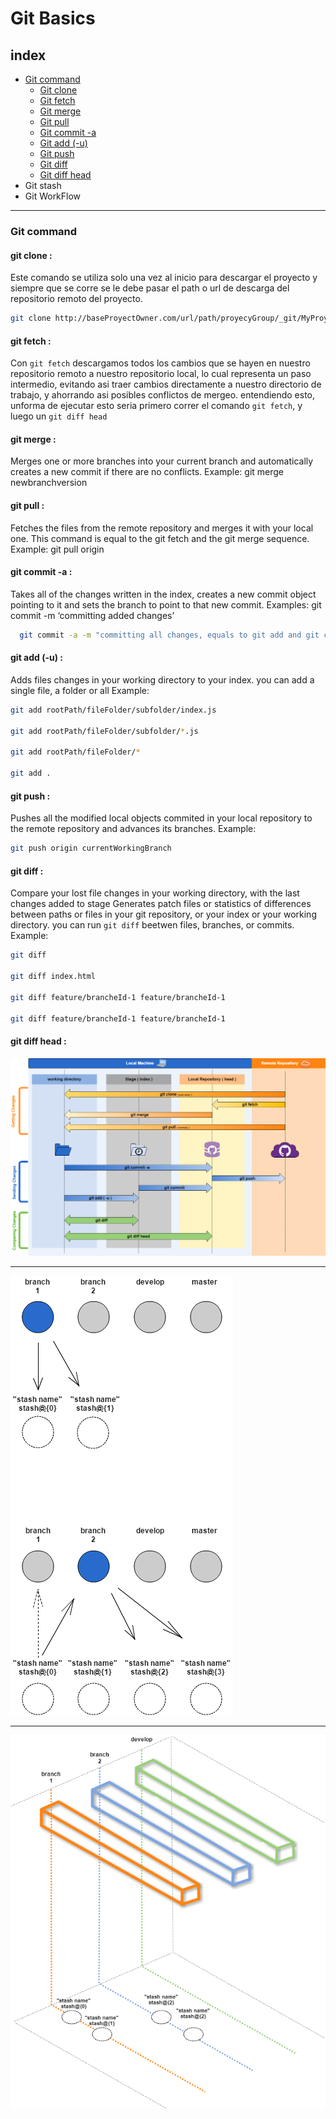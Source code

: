 Git Basics
==========

index
-----
- [Git command](#git-command)
    - [Git clone](#)
    - [Git fetch](#)
    - [Git merge](#)
    - [Git pull](#)
    - [Git commit -a](#)
    - [Git add (-u)](#)
    - [Git push](#)
    - [Git diff](#)
    - [Git diff head](#)
- Git stash
- Git WorkFlow

-----

### Git command

#### git clone :
  Este comando se utiliza solo una vez al inicio para descargar el proyecto
  y siempre que se corre se le debe pasar el path o url de descarga del repositorio remoto del proyecto.
  ```bash
  git clone http://baseProyectOwner.com/url/path/proyecyGroup/_git/MyProyect
  ```
#### git fetch :
  Con `git fetch` descargamos todos los cambios que se hayen en nuestro repositorio remoto a nuestro repositorio local, lo cual representa un paso intermedio, evitando asi traer cambios directamente a nuestro directorio de trabajo, y ahorrando asi posibles conflictos de mergeo. entendiendo esto, unforma de ejecutar esto seria primero correr el comando `git fetch`, y luego un `git diff head`
#### git merge :
  Merges one or more branches into your current branch and automatically creates a new commit if there are no conflicts. Example: git merge newbranchversion
#### git pull :
  Fetches the files from the remote repository and merges it with your local one. This command is equal to the git fetch and the git merge sequence. Example: git pull origin
#### git commit -a :
  Takes all of the changes written in the index, creates a new commit object pointing to it and sets the branch to point to that new commit. Examples: git commit -m ‘committing added changes’
  ```bash
    git commit -a -m "committing all changes, equals to git add and git commit"
  ```
#### git add (-u) :
  Adds files changes in your working directory to your index.
  you can add a single file, a folder or all Example:
  ```bash
  git add rootPath/fileFolder/subfolder/index.js
  
  git add rootPath/fileFolder/subfolder/*.js

  git add rootPath/fileFolder/*

  git add .
  ```
#### git push :
  Pushes all the modified local objects commited in your local repository to the remote repository and advances its branches. Example:
  ```bash
  git push origin currentWorkingBranch
  ```
#### git diff :
  Compare your lost file changes in your working directory, with the last changes added to stage
  Generates patch files or statistics of differences between paths or files in your git repository, or your index or your working directory. 
  you can run `git diff` beetwen files, branches, or commits. Example:
  ```bash
  git diff

  git diff index.html

  git diff feature/brancheId-1 feature/brancheId-1
  
  git diff feature/brancheId-1 feature/brancheId-1
  
  ```
#### git diff head :

![alt text](./img/git-comand-flow-schema.png "git comand flow schema")

----

![alt text](./img/git-stash-schema-A.png "git stash schema-A")

----

![alt text](./img/git-stash-schema-B.png "git stash schema-B")

